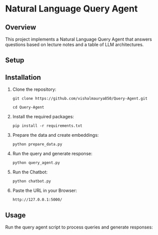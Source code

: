 # Natural Language Query Agent

## Overview
This project implements a Natural Language Query Agent that answers questions based on lecture notes and a table of LLM architectures.

## Setup

## Installation
1. Clone the repository:
    ```
    git clone https://github.com/vishalmaurya850/Query-Agent.git
    ```
    ```
    cd Query-Agent
    ```
2. Install the required packages:
    ```
    pip install -r requirements.txt
    ```
3. Prepare the data and create embeddings:
    ```
    python prepare_data.py
    ```
4. Run the query and generate response:
    ```
    python query_agent.py
    ```
5. Run the Chatbot:
    ```
    python chatbot.py
    ```
5. Paste the URL in your Browser:
    ```
    http://127.0.0.1:5000/
    ```
    
## Usage
Run the query agent script to process queries and generate responses:
